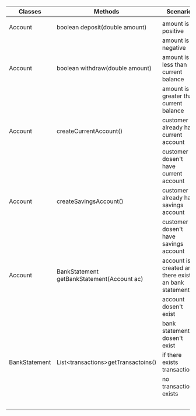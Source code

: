 

| Classes       | Methods                                    | Scenario                                              | Outputs                             |
| ------------- | ------------------------------------------ | ----------------------------------------------------- | ----------------------------------- |
|               |                                            |                                                       |                                     |
| Account       | boolean deposit(double amount)             | amount is positive                                    | true                                |
|               |                                            | amount is negative                                    | false                               |
| Account       | boolean withdraw(double amount)            | amount is less than current balance                   | true                                |
|               |                                            | amount is greater than current balance                | false                               |
| Account       | createCurrentAccount()                     | customer already has current account                  | false                               |
|               |                                            | customer dosen't have current account                 | true                                |
| Account       | createSavingsAccount()                     | customer already has savings account                  | false                               |
|               |                                            | customer dosen't have savings account                 | true                                |
| Account       | BankStatement getBankStatement(Account ac) | account is created and there exists an bank statement | bankstatement with all transactions |
|               |                                            | account dosen't exist                                 | null                                |
|               |                                            | bank statement dosen't exist                          | null                                |
| BankStatement | List\<transactions\>getTransactoins()      | if there exists transactions                          | List of all transactions            |
|               |                                            | no transactions exists                                | null                                |
|               |                                            |                                                       |                                     |
|               |                                            |                                                       |                                     |
|               |                                            |                                                       |                                     |
|               |                                            |                                                       |                                     |
|               |                                            |                                                       |                                     |
